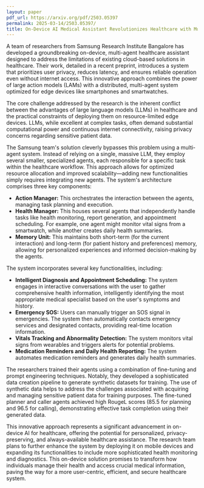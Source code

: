 ```yaml
---
layout: paper
pdf_url: https://arxiv.org/pdf/2503.05397
permalink: 2025-03-14/2503.05397/
title: On-Device AI Medical Assistant Revolutionizes Healthcare with Multi-Agent Architecture
---
```




A team of researchers from Samsung Research Institute Bangalore has developed a groundbreaking on-device, multi-agent healthcare assistant designed to address the limitations of existing cloud-based solutions in healthcare. Their work, detailed in a recent preprint, introduces a system that prioritizes user privacy, reduces latency, and ensures reliable operation even without internet access.  This innovative approach combines the power of large action models (LAMs) with a distributed, multi-agent system optimized for edge devices like smartphones and smartwatches.

The core challenge addressed by the research is the inherent conflict between the advantages of large language models (LLMs) in healthcare and the practical constraints of deploying them on resource-limited edge devices.  LLMs, while excellent at complex tasks, often demand substantial computational power and continuous internet connectivity, raising privacy concerns regarding sensitive patient data.

The Samsung team's solution cleverly bypasses this problem using a multi-agent system.  Instead of relying on a single, massive LLM, they employ several smaller, specialized agents, each responsible for a specific task within the healthcare workflow.  This approach allows for optimized resource allocation and improved scalability—adding new functionalities simply requires integrating new agents.  The system's architecture comprises three key components:

* **Action Manager:** This orchestrates the interaction between the agents, managing task planning and execution.
* **Health Manager:**  This houses several agents that independently handle tasks like health monitoring, report generation, and appointment scheduling.  For example, one agent might monitor vital signs from a smartwatch, while another creates daily health summaries.
* **Memory Unit:** This maintains both short-term (for the current interaction) and long-term (for patient history and preferences) memory, allowing for personalized experiences and informed decision-making by the agents.

The system incorporates several key functionalities, including:

* **Intelligent Diagnosis and Appointment Scheduling:**  The system engages in interactive conversations with the user to gather comprehensive health information, intelligently identifying the most appropriate medical specialist based on the user's symptoms and history.
* **Emergency SOS:** Users can manually trigger an SOS signal in emergencies. The system then automatically contacts emergency services and designated contacts, providing real-time location information.
* **Vitals Tracking and Abnormality Detection:** The system monitors vital signs from wearables and triggers alerts for potential problems.
* **Medication Reminders and Daily Health Reporting:**  The system automates medication reminders and generates daily health summaries.

The researchers trained their agents using a combination of fine-tuning and prompt engineering techniques. Notably, they developed a sophisticated data creation pipeline to generate synthetic datasets for training.  The use of synthetic data helps to address the challenges associated with acquiring and managing sensitive patient data for training purposes.  The fine-tuned planner and caller agents achieved high RougeL scores (85.5 for planning and 96.5 for calling), demonstrating effective task completion using their generated data.

This innovative approach represents a significant advancement in on-device AI for healthcare, offering the potential for personalized, privacy-preserving, and always-available healthcare assistance.  The research team plans to further enhance the system by deploying it on mobile devices and expanding its functionalities to include more sophisticated health monitoring and diagnostics.  This on-device solution promises to transform how individuals manage their health and access crucial medical information, paving the way for a more user-centric, efficient, and secure healthcare system.